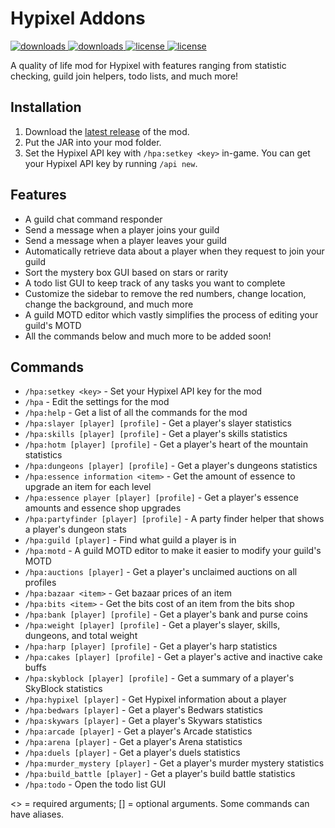 # Hypixel Addons

<a href="https://github.com/kr45732/Hypixel-Addons/releases" target="_blank">
  <img alt="downloads" src="https://img.shields.io/github/downloads/kr45732/Hypixel-Addons/total?style=flat-square" />
</a>
<a href="https://github.com/kr45732/Hypixel-Addons/releases" target="_blank">
  <img alt="downloads" src="https://img.shields.io/github/v/release/kr45732/Hypixel-Addons?style=flat-square" />
</a>
<a href="https://github.com/kr45732/Hypixel-Addons/blob/main/LICENSE" target="_blank">
  <img alt="license" src="https://img.shields.io/github/license/kr45732/Hypixel-Addons?style=flat-square" />
</a>
<a href="https://dsc.gg/skyblock-plus" target="_blank">
  <img alt="license" src="https://img.shields.io/discord/796790757947867156?color=4166f5&label=discord&style=flat-square" />
</a>

A quality of life mod for Hypixel with features ranging from statistic checking, guild join helpers, todo lists, and much more!

## Installation
1. Download the [latest release](https://github.com/kr45732/Hypixel-Addons/releases/latest/) of the mod.
2. Put the JAR into your mod folder.
3. Set the Hypixel API key with `/hpa:setkey <key>` in-game. You can get your Hypixel API key by running `/api new`.

## Features
- A guild chat command responder 
- Send a message when a player joins your guild
- Send a message when a player leaves your guild
- Automatically retrieve data about a player when they request to join your guild
- Sort the mystery box GUI based on stars or rarity
- A todo list GUI to keep track of any tasks you want to complete
- Customize the sidebar to remove the red numbers, change location, change the background, and much more
- A guild MOTD editor which vastly simplifies the process of editing your guild's MOTD 
- All the commands below and much more to be added soon!

## Commands
- `/hpa:setkey <key>` - Set your Hypixel API key for the mod
- `/hpa` - Edit the settings for the mod
- `/hpa:help` - Get a list of all the commands for the mod
- `/hpa:slayer [player] [profile]` - Get a player's slayer statistics
- `/hpa:skills [player] [profile]` - Get a player's skills statistics
- `/hpa:hotm [player] [profile]` - Get a player's heart of the mountain statistics
- `/hpa:dungeons [player] [profile]` - Get a player's dungeons statistics
- `/hpa:essence information <item>` - Get the amount of essence to upgrade an item for each level
- `/hpa:essence player [player] [profile]` - Get a player's essence amounts and essence shop upgrades
- `/hpa:partyfinder [player] [profile]` - A party finder helper that shows a player's dungeon stats
- `/hpa:guild [player]` - Find what guild a player is in
- `/hpa:motd` - A guild MOTD editor to make it easier to modify your guild's MOTD 
- `/hpa:auctions [player]` - Get a player's unclaimed auctions on all profiles
- `/hpa:bazaar <item>` - Get bazaar prices of an item
- `/hpa:bits <item>` - Get the bits cost of an item from the bits shop
- `/hpa:bank [player] [profile]` - Get a player's bank and purse coins
- `/hpa:weight [player] [profile]` - Get a player's slayer, skills, dungeons, and total weight
- `/hpa:harp [player] [profile]` - Get a player's harp statistics
- `/hpa:cakes [player] [profile]` - Get a player's active and inactive cake buffs
- `/hpa:skyblock [player] [profile]` - Get a summary of a player's SkyBlock statistics
- `/hpa:hypixel [player]` - Get Hypixel information about a player
- `/hpa:bedwars [player]` - Get a player's Bedwars statistics
- `/hpa:skywars [player]` - Get a player's Skywars statistics 
- `/hpa:arcade [player]` - Get a player's Arcade statistics
- `/hpa:arena [player]` - Get a player's Arena statistics
- `/hpa:duels [player]` - Get a player's duels statistics
- `/hpa:murder_mystery [player]` - Get a player's murder mystery statistics
- `/hpa:build_battle [player]` - Get a player's build battle statistics
- `/hpa:todo` - Open the todo list GUI

<> = required arguments; [] = optional arguments. Some commands can have aliases. 
